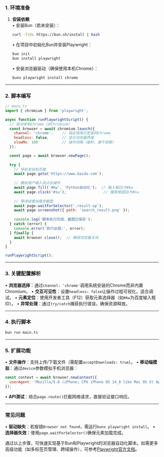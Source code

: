 
### 1. 环境准备
1. **安装依赖**  
   • 安装Bun（若未安装）：
     ```bash
     curl -fsSL https://bun.sh/install | bash
     ```
   • 在项目中初始化Bun并安装Playwright：
     ```bash
     bun init
     bun install playwright
     ```
   • 安装浏览器驱动（确保使用本机Chrome）：
     ```bash
     bunx playwright install chrome
     ```

---

### 2. 脚本编写
```javascript
// main.ts
import { chromium } from 'playwright';

async function runPlaywrightScript() {
  // 启动本机Chrome（非Chromium）
  const browser = await chromium.launch({
    channel: 'chrome',    // 指定使用已安装的Chrome
    headless: false,      // 显示浏览器界面
    slowMo: 100           // 操作间隔（毫秒，便于观察）
  });

  const page = await browser.newPage();
  
  try {
    // 导航至目标页面
    await page.goto('https://www.baidu.com');
    
    // 模拟用户输入及点击操作
    await page.fill('#kw', 'Python自动化');  // 输入框ID为#kw
    await page.click('#su');                 // 搜索按钮ID为#su
    
    // 等待结果加载并截图
    await page.waitForSelector('.result-op');
    await page.screenshot({ path: 'search_result.png' });
    
    console.log('脚本执行完成，截图已保存');
  } catch (error) {
    console.error('执行出错:', error);
  } finally {
    await browser.close();  // 确保浏览器关闭
  }
}

runPlaywrightScript();
```

---

### 3. 关键配置解析
• **浏览器选择**：通过`channel: 'chrome'`调用系统安装的Chrome而非内置Chromium。
• **交互可见性**：设置`headless: false`让操作过程可视化，适合调试。
• **元素定位**：使用开发者工具（F12）获取元素选择器（如`#kw`为百度输入框ID）。
• **异常处理**：通过`try/catch`捕获执行错误，确保资源释放。

---

### 4. 执行脚本
```bash
bun run main.ts
```

---

### 5. 扩展功能
• **文件操作**：支持上传/下载文件（需配置`acceptDownloads: true`）。
• **移动端模拟**：通过`device`参数模拟手机浏览器：
  ```javascript
  const context = await browser.newContext({
    userAgent: 'Mozilla/5.0 (iPhone; CPU iPhone OS 14_0 like Mac OS X) AppleWebKit/605.1.15'
  });
  ```
• **API测试**：结合`page.route()`拦截网络请求，直接验证接口响应。

---

### 常见问题
• **驱动缺失**：若报错`Browser not found`，需运行`bunx playwright install`。
• **选择器失效**：使用`page.waitForSelector()`确保元素加载完成。

通过以上步骤，可快速实现基于Bun和Playwright的浏览器自动化脚本。如需更多高级功能（如多标签页管理、跨域操作），可参考[Playwright官方文档](https://playwright.dev/docs/intro)。